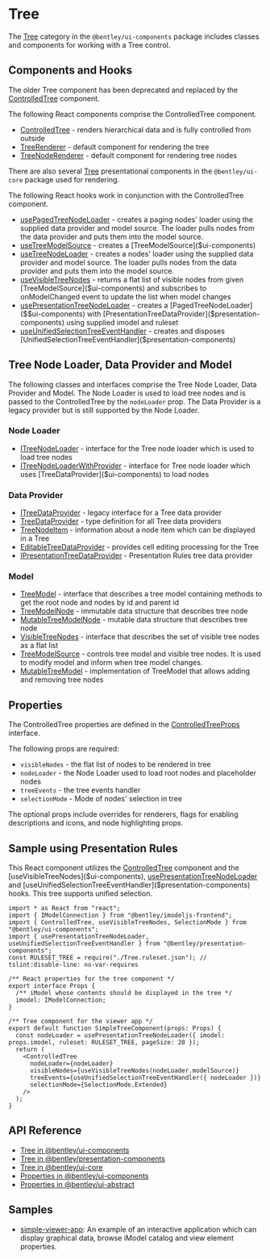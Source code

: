 # Tree

The [Tree]($ui-components:Tree) category in the `@bentley/ui-components` package includes
classes and components for working with a Tree control.

## Components and Hooks

The older Tree component has been deprecated and replaced by the [ControlledTree]($ui-components) component.

The following React components comprise the ControlledTree component.

* [ControlledTree]($ui-components) - renders hierarchical data and is fully controlled from outside
* [TreeRenderer]($ui-components) - default component for rendering the tree
* [TreeNodeRenderer]($ui-components) - default component for rendering tree nodes

There are also several [Tree]($ui-core:Tree) presentational  components in the `@bentley/ui-core`
package used for rendering.

The following React hooks work in conjunction with the ControlledTree component.

* [usePagedTreeNodeLoader]($ui-components) - creates a paging nodes' loader using the supplied data provider and model source. The loader pulls nodes from the data provider and puts them into the model source.
* [useTreeModelSource]($ui-components) - creates a [TreeModelSource]($ui-components)
* [useTreeNodeLoader]($ui-components) - creates a nodes' loader using the supplied data provider and model source. The loader pulls nodes from the data provider and puts them into the model source.
* [useVisibleTreeNodes]($ui-components) - returns a flat list of visible nodes from given [TreeModelSource]($ui-components) and subscribes to onModelChanged event to update the list when model changes
* [usePresentationTreeNodeLoader]($presentation-components) -  creates a [PagedTreeNodeLoader]($$ui-components) with [PresentationTreeDataProvider]($presentation-components) using supplied imodel and ruleset
* [useUnifiedSelectionTreeEventHandler]($presentation-components) - creates and disposes [UnifiedSelectionTreeEventHandler]($presentation-components)

## Tree Node Loader, Data Provider and Model

The following classes and interfaces comprise the Tree Node Loader, Data Provider and Model.
The Node Loader is used to load tree nodes and is passed to the ControlledTree by the `nodeLoader` prop.
The Data Provider is a legacy provider but is still supported by the Node Loader.

### Node Loader

* [ITreeNodeLoader]($ui-components) - interface for the Tree node loader which is used to load tree nodes
* [ITreeNodeLoaderWithProvider]($ui-components) - interface for Tree node loader which uses [TreeDataProvider]($ui-components) to load nodes

### Data Provider

* [ITreeDataProvider]($ui-components) - legacy interface for a Tree data provider
* [TreeDataProvider]($ui-components) - type definition for all Tree data providers
* [TreeNodeItem]($ui-components) - information about a node item which can be displayed in a Tree
* [EditableTreeDataProvider]($ui-components) - provides cell editing processing for the Tree
* [IPresentationTreeDataProvider]($presentation-components) - Presentation Rules tree data provider

### Model

* [TreeModel]($ui-components) - interface that describes a tree model containing methods to get the root node and nodes by id and parent id
* [TreeModelNode]($ui-components) - immutable data structure that describes tree node
* [MutableTreeModelNode]($ui-components) - mutable data structure that describes tree node
* [VisibleTreeNodes]($ui-components) - interface that describes the set of visible tree nodes as a flat list
* [TreeModelSource]($ui-components) - controls tree model and visible tree nodes. It is used to modify model and inform when tree model changes.
* [MutableTreeModel]($ui-components) - implementation of TreeModel that allows adding and removing tree nodes

## Properties

The ControlledTree properties are defined in the [ControlledTreeProps]($ui-components) interface.

The following props are required:

* `visibleNodes` - the flat list of nodes to be rendered in tree
* `nodeLoader` - the Node Loader used to load root nodes and placeholder nodes
* `treeEvents` - the tree events handler
* `selectionMode` - Mode of nodes' selection in tree

The optional props include overrides for renderers,
flags for enabling descriptions and icons,
and node highlighting props.

## Sample using Presentation Rules

This React component utilizes the [ControlledTree]($ui-components) component and the
[useVisibleTreeNodes]($ui-components),
[usePresentationTreeNodeLoader]($presentation-components) and
[useUnifiedSelectionTreeEventHandler]($presentation-components) hooks.
This tree supports unified selection.

```tsx
import * as React from "react";
import { IModelConnection } from "@bentley/imodeljs-frontend";
import { ControlledTree, useVisibleTreeNodes, SelectionMode } from "@bentley/ui-components";
import { usePresentationTreeNodeLoader, useUnifiedSelectionTreeEventHandler } from "@bentley/presentation-components";
const RULESET_TREE = require("./Tree.ruleset.json"); // tslint:disable-line: no-var-requires

/** React properties for the tree component */
export interface Props {
  /** iModel whose contents should be displayed in the tree */
  imodel: IModelConnection;
}

/** Tree component for the viewer app */
export default function SimpleTreeComponent(props: Props) {
  const nodeLoader = usePresentationTreeNodeLoader({ imodel: props.imodel, ruleset: RULESET_TREE, pageSize: 20 });
  return (
    <ControlledTree
      nodeLoader={nodeLoader}
      visibleNodes={useVisibleTreeNodes(nodeLoader.modelSource)}
      treeEvents={useUnifiedSelectionTreeEventHandler({ nodeLoader })}
      selectionMode={SelectionMode.Extended}
    />
  );
}
```

## API Reference

* [Tree in @bentley/ui-components]($ui-components:Tree)
* [Tree in @bentley/presentation-components]($presentation-components:Tree)
* [Tree in @bentley/ui-core]($ui-core:Tree)
* [Properties in @bentley/ui-components]($ui-components:Properties)
* [Properties in @bentley/ui-abstract]($ui-abstract:Properties)

## Samples

* [simple-viewer-app](https://github.com/imodeljs/imodeljs-samples/tree/master/interactive-app/simple-viewer-app): An example of an interactive application which can display graphical data, browse iModel catalog and view element properties.
<!-- * [controlled-tree-sample](https://github.com/imodeljs/imodeljs-samples/tree/master/interactive-app/controlled-tree-sample): An example of an application demonstrating the many features of the ControlledTree. -->
